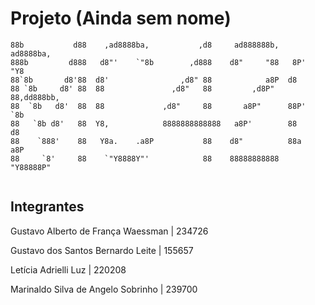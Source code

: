 # Projeto (Ainda sem nome)

```
88b           d88    ,ad8888ba,           ,d8     ad888888b,    ad8888ba,  
888b         d888   d8"'    `"8b        ,d888    d8"     "88   8P'    "Y8  
88`8b       d8'88  d8'                ,d8" 88            a8P  d8           
88 `8b     d8' 88  88               ,d8"   88         ,d8P"   88,dd888bb,  
88  `8b   d8'  88  88             ,d8"     88       a8P"      88P'    `8b  
88   `8b d8'   88  Y8,            8888888888888   a8P'        88       d8  
88    `888'    88   Y8a.    .a8P           88    d8"          88a     a8P  
88     `8'     88    `"Y8888Y"'            88    88888888888   "Y88888P"   
                                                                          
```

## Integrantes

Gustavo Alberto de França Waessman | 234726

Gustavo dos Santos Bernardo Leite | 155657

Letícia Adrielli Luz | 220208

Marinaldo Silva de Angelo Sobrinho | 239700